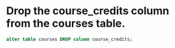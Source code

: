 #  Drop the course_credits column from the courses table.

```sql
alter table courses DROP column course_credits;
```